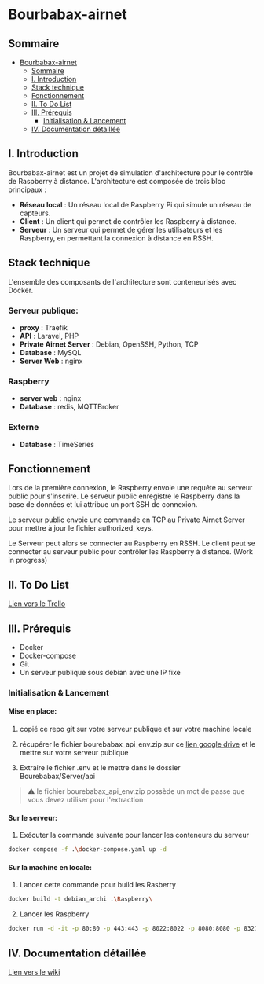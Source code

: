 # Bourbabax-airnet

## Sommaire

- [Bourbabax-airnet](#bourbabax-airnet)
  - [Sommaire](#sommaire)
  - [I. Introduction](#i-introduction)
  - [Stack technique](#stack-technique)
  - [Fonctionnement](#fonctionnement)
  - [II. To Do List](#ii-to-do-list)
  - [III. Prérequis](#iii-prérequis)
    - [Initialisation \& Lancement](#initialisation--lancement)
  - [IV. Documentation détaillée](#iv-documentation-détaillée)

## I. Introduction

Bourbabax-airnet est un projet de simulation d'architecture pour le contrôle de Raspberry à distance.
L'architecture est composée de trois bloc principaux :

- **Réseau local** : Un réseau local de Raspberry Pi qui simule un réseau de capteurs.
- **Client** : Un client qui permet de contrôler les Raspberry à distance.
- **Serveur** : Un serveur qui permet de gérer les utilisateurs et les Raspberry, en permettant la connexion à distance en RSSH.

## Stack technique

L'ensemble des composants de l'architecture sont conteneurisés avec Docker.

### Serveur publique:

- **proxy** :  Traefik
- **API** : Laravel, PHP
- **Private Airnet Server** : Debian, OpenSSH, Python, TCP
- **Database** : MySQL
- **Server Web** : nginx

### Raspberry
- **server web** : nginx
- **Database** : redis, MQTTBroker

### Externe
- **Database** : TimeSeries

## Fonctionnement

Lors de la première connexion, le Raspberry envoie une requête au serveur public pour s'inscrire. Le serveur public enregistre le Raspberry dans la base de données et lui attribue un port SSH de connexion.

Le serveur public envoie une commande en TCP au Private Airnet Server pour mettre à jour le fichier authorized_keys.

Le Serveur peut alors se connecter au Raspberry en RSSH. Le client peut se connecter au serveur public pour contrôler les Raspberry à distance. (Work in progress)

## II. To Do List

[Lien vers le Trello](https://trello.com/invite/b/672b2e475fbae1639ffe1d94/ATTIfa09d0b4164440de9971bb78d55c1b521048DDC6/bourebax)

## III. Prérequis

- Docker
- Docker-compose
- Git
- Un serveur publique sous debian avec une IP fixe

### Initialisation & Lancement

#### Mise en place:

1. copié ce repo git sur votre serveur publique et sur votre machine locale

2. récupérer le fichier bourebabax_api_env.zip sur ce [lien google drive](https://drive.google.com/drive/folders/1BwRkAsB2sx4wodzNn2EeorPjZMjjTId-?usp=sharing) et le mettre sur votre serveur publique

3. Extraire le fichier .env et le mettre dans le dossier Bourebabax/Server/api

> :warning: le fichier bourebabax_api_env.zip possède un mot de passe que vous devez utiliser pour l'extraction

#### Sur le serveur:

1. Exécuter la commande suivante pour lancer les conteneurs du serveur 

```bash
docker compose -f .\docker-compose.yaml up -d
```

#### Sur la machine en locale:

1. Lancer cette commande pour build les Rasberry

```bash
docker build -t debian_archi .\Raspberry\
```

2. Lancer les Raspberry 

```bash
docker run -d -it -p 80:80 -p 443:443 -p 8022:8022 -p 8080:8080 -p 8327:8327 -p 8443:8443 -p 18327:18327 debian_archi
```

## IV. Documentation détaillée

[Lien vers le wiki](https://github.com/hardcore-thinking/bourbabax/wiki)
